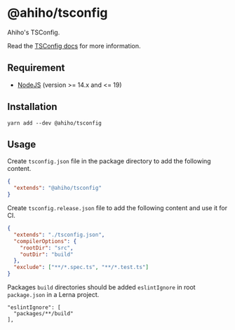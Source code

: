 # @ahiho/tsconfig

Ahiho's TSConfig.

Read the [TSConfig docs](https://www.typescriptlang.org/tsconfig) for more information.

## Requirement

- [NodeJS](https://nodejs.org) (version >= 14.x and <= 19)

## Installation

```shell
yarn add --dev @ahiho/tsconfig
```

## Usage
Create `tsconfig.json` file in the package directory to add the following content.

```json
{
  "extends": "@ahiho/tsconfig"
}
```

Create `tsconfig.release.json` file to add the following content and use it for CI.

```json
{
  "extends": "./tsconfig.json",
  "compilerOptions": {
    "rootDir": "src",
    "outDir": "build"
  },
  "exclude": ["**/*.spec.ts", "**/*.test.ts"]
}
```

Packages `build` directories should be added `eslintIgnore` in root `package.json` in a Lerna project.

```text
"eslintIgnore": [
  "packages/**/build"
],
```
